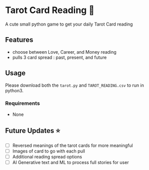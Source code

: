 # Tarot Card Reading :flower_playing_cards:

A cute small python game to get your daily Tarot Card reading

## Features
- choose between Love, Career, and Money reading
- pulls 3 card spread : past, present, and future

## Usage

Please download both the `tarot.py` and `TAROT_READING.csv` to run in python3.

### Requirements
- None

## Future Updates :star:
- [ ] Reversed meanings of the tarot cards for more meaningful
- [ ] Images of card to go with each pull
- [ ] Additional reading spread options
- [ ] AI Generative text and ML to process full stories for user

